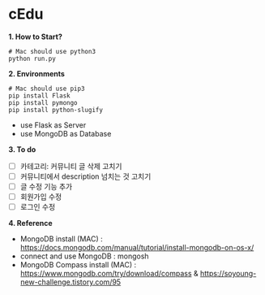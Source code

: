 # cEdu

**1. How to Start?**

```
# Mac should use python3
python run.py
```

**2. Environments**

```
# Mac should use pip3
pip install Flask
pip install pymongo
pip install python-slugify
```

- use Flask as Server
- use MongoDB as Database

**3. To do**

- [ ] 카테고리: 커뮤니티 글 삭제 고치기
- [ ] 커뮤니티에서 description 넘치는 것 고치기
- [ ] 글 수정 기능 추가
- [ ] 회원가입 수정
- [ ] 로그인 수정

**4. Reference**
- MongoDB install (MAC) : https://docs.mongodb.com/manual/tutorial/install-mongodb-on-os-x/
- connect and use MongoDB : mongosh
- MongoDB Compass install (MAC) : https://www.mongodb.com/try/download/compass & https://soyoung-new-challenge.tistory.com/95